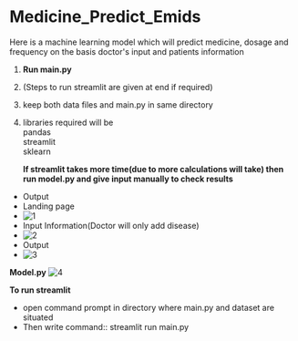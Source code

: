 # Medicine_Predict_Emids
Here is a machine learning model which will predict medicine, dosage and frequency on the basis doctor's input and patients information<br>

1. **Run main.py <br>**
2. (Steps to run streamlit are given at end if required)
3. keep both data files and main.py in same directory<br>
4. libraries required will be<br>
   pandas<br>
   streamlit<br>
   sklearn<br>
   
   **If streamlit takes more time(due to more calculations will take) then run model.py and give input manually to check results**

* Output
* Landing page
* ![1](https://user-images.githubusercontent.com/117074676/201495885-9c6f31a1-b463-4828-a0ce-b006be29de00.png)
* Input Information(Doctor will only add disease)
* ![2](https://user-images.githubusercontent.com/117074676/201495897-acd96a76-84da-432b-a5e6-a8386bfa4cf7.png)
* Output
* ![3](https://user-images.githubusercontent.com/117074676/201495906-ccd1cd48-d07b-4473-9c31-e262abdfff56.png)

**Model.py**
![4](https://user-images.githubusercontent.com/117074676/201496054-487e5589-f7b9-42ce-8bdd-e81a42c762b7.png)

**To run streamlit**<br>
* open command prompt in directory where main.py and dataset are situated
* Then write command:: streamlit run main.py
